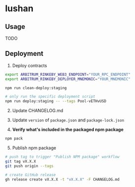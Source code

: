 # lushan

## Usage

TODO

## Deployment

1. Deploy contracts

```bash
export ARBITRUM_RINKEBY_WEB3_ENDPOINT="YOUR_RPC_ENDPOINT"
export ARBITRUM_RINKEBY_DEPLOYER_MNEMONIC="YOUR_MNEMONIC"

npm run clean-deploy:staging

# only run the specific deployment script
npm run deploy:staging -- --tags Pool-vETHvUSD
```

2. Update CHANGELOG.md

3. Update `version` of `package.json` and `package-lock.json`

4. **Verify what's included in the packaged npm package**

```bash
npm pack
```

5. Publish npm package

```bash
# push tag to trigger "Publish NPM package" workflow
git tag vX.X.X
git push origin --tags

# create GitHub release
gh release create vX.X.X -t "vX.X.X" -F CHANGELOG.md
```
